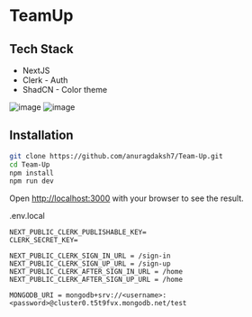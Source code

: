 # TeamUp
## Tech Stack
- NextJS
- Clerk - Auth
- ShadCN - Color theme


![image](https://github.com/anuragdaksh7/Team-Up/assets/84393491/cd09e928-a8c9-493e-a6ad-1e62ff58d9ed)
![image](https://github.com/anuragdaksh7/Team-Up/assets/84393491/8c5e2931-260e-4cc7-966d-b63c7f57becc)



## Installation


```bash
git clone https://github.com/anuragdaksh7/Team-Up.git
cd Team-Up
npm install
npm run dev
```

Open [http://localhost:3000](http://localhost:3000) with your browser to see the result.

.env.local
```
NEXT_PUBLIC_CLERK_PUBLISHABLE_KEY=
CLERK_SECRET_KEY=

NEXT_PUBLIC_CLERK_SIGN_IN_URL = /sign-in
NEXT_PUBLIC_CLERK_SIGN_UP_URL = /sign-up
NEXT_PUBLIC_CLERK_AFTER_SIGN_IN_URL = /home
NEXT_PUBLIC_CLERK_AFTER_SIGN_UP_URL = /home

MONGODB_URI = mongodb+srv://<username>:<password>@cluster0.t5t9fvx.mongodb.net/test

```
